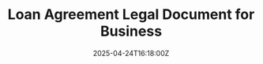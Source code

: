 ---
title: Loan Agreement Legal Document for Business
linkTitle: Loan Agreement Legal Document for Business
date: '2025-04-24T16:18:00Z'
weight: 1
description: No content
draft: false
ref: loan-agreement-legal-document-for-business
---